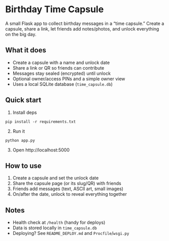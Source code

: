 # Birthday Time Capsule

A small Flask app to collect birthday messages in a “time capsule.” Create a capsule, share a link, let friends add notes/photos, and unlock everything on the big day.

## What it does

- Create a capsule with a name and unlock date
- Share a link or QR so friends can contribute
- Messages stay sealed (encrypted) until unlock
- Optional owner/access PINs and a simple owner view
- Uses a local SQLite database (`time_capsule.db`)

## Quick start

1) Install deps

```
pip install -r requirements.txt
```

2) Run it

```
python app.py
```

3) Open http://localhost:5000

## How to use

1) Create a capsule and set the unlock date
2) Share the capsule page (or its slug/QR) with friends
3) Friends add messages (text, ASCII art, small images)
4) On/after the date, unlock to reveal everything together

## Notes

- Health check at `/health` (handy for deploys)
- Data is stored locally in `time_capsule.db`
- Deploying? See `README_DEPLOY.md` and `Procfile`/`wsgi.py`
